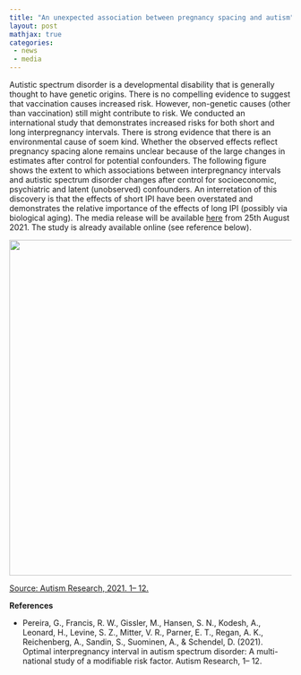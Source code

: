 ```yaml
---
title: "An unexpected association between pregnancy spacing and autism"
layout: post
mathjax: true
categories: 
 - news
 - media
---
```


Autistic spectrum disorder is a developmental disability that is generally thought to have genetic origins. There is no compelling evidence to suggest that vaccination causes increased risk. However, non-genetic causes (other than vaccination) still might contribute to risk. We conducted an international study that demonstrates increased risks for both short and long interpregnancy intervals. There is strong evidence that there is an environmental cause of soem kind. Whether the observed effects reflect pregnancy spacing alone remains unclear because of the large changes in estimates after control for potential confounders. The following figure shows the extent to which associations between interpregnancy intervals and autistic spectrum disorder changes after control for socioeconomic, psychiatric and latent (unobserved) confounders. An interretation of this discovery is that the effects of short IPI have been overstated and demonstrates the relative importance of the effects of long IPI (possibly via biological aging). The media release will be available [here](https://news.curtin.edu.au/media-centre/) from 25th August 2021. The study is already available online (see reference below).

<p align="center">
<img src="https://pereiralab.github.io/assets/ipi and asd.gif" width="600" height="600" />   
</p>

[Source: Autism Research, 2021. 1– 12.](http://doi.org/10.1002/aur.2599)


**References**
* Pereira, G., Francis, R. W., Gissler, M., Hansen, S. N., Kodesh, A., Leonard, H., Levine, S. Z., Mitter, V. R., Parner, E. T., Regan, A. K., Reichenberg, A., Sandin, S., Suominen, A., & Schendel, D. (2021). Optimal interpregnancy interval in autism spectrum disorder: A multi-national study of a modifiable risk factor. Autism Research, 1– 12.
